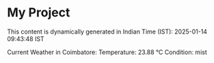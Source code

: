 # My Project

This content is dynamically generated in Indian Time (IST): 2025-01-14 09:43:48 IST


Current Weather in Coimbatore:
Temperature: 23.88 °C
Condition: mist
